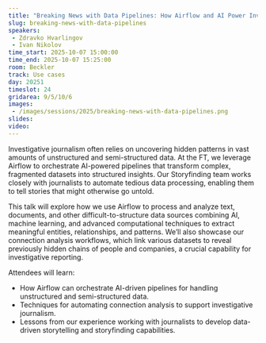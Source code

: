 ```yaml
---
title: "Breaking News with Data Pipelines: How Airflow and AI Power Investigative Journalism"
slug: breaking-news-with-data-pipelines
speakers:
 - Zdravko Hvarlingov
 - Ivan Nikolov
time_start: 2025-10-07 15:00:00
time_end: 2025-10-07 15:25:00
room: Beckler
track: Use cases
day: 20251
timeslot: 24
gridarea: 9/5/10/6
images: 
 - /images/sessions/2025/breaking-news-with-data-pipelines.png
slides:
video:
---
```


Investigative journalism often relies on uncovering hidden patterns in vast amounts of unstructured and semi-structured data. At the FT, we leverage Airflow to orchestrate AI-powered pipelines that transform complex, fragmented datasets into structured insights. Our Storyfinding team works closely with journalists to automate tedious data processing, enabling them to tell stories that might otherwise go untold.

This talk will explore how we use Airflow to process and analyze text, documents, and other difficult-to-structure data sources combining AI, machine learning, and advanced computational techniques to extract meaningful entities, relationships, and patterns. We’ll also showcase our connection analysis workflows, which link various datasets to reveal previously hidden chains of people and companies, a crucial capability for investigative reporting.

Attendees will learn:
- How Airflow can orchestrate AI-driven pipelines for handling unstructured and semi-structured data.
- Techniques for automating connection analysis to support investigative journalism.
- Lessons from our experience working with journalists to develop data-driven storytelling and storyfinding capabilities.